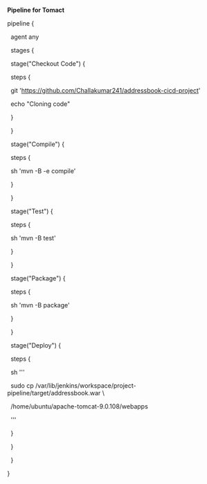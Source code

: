 **Pipeline for Tomact**

pipeline {

&nbsp;   agent any



&nbsp;   stages {

&nbsp;       stage("Checkout Code") {

&nbsp;           steps {

&nbsp;               git 'https://github.com/Challakumar241/addressbook-cicd-project'

&nbsp;               echo "Cloning code"

&nbsp;           }

&nbsp;       }



&nbsp;       stage("Compile") {

&nbsp;           steps {

&nbsp;               sh 'mvn -B -e compile'

&nbsp;           }

&nbsp;       }



&nbsp;       stage("Test") {

&nbsp;           steps {

&nbsp;               sh 'mvn -B test'

&nbsp;           }

&nbsp;       }



&nbsp;       stage("Package") {

&nbsp;           steps {

&nbsp;               sh 'mvn -B package'

&nbsp;           }

&nbsp;       }



&nbsp;       stage("Deploy") {

&nbsp;           steps {

&nbsp;               sh '''

&nbsp;                   sudo cp /var/lib/jenkins/workspace/project-pipeline/target/addressbook.war \\

&nbsp;                   /home/ubuntu/apache-tomcat-9.0.108/webapps

&nbsp;               '''

&nbsp;           }

&nbsp;       }

&nbsp;   }

}









